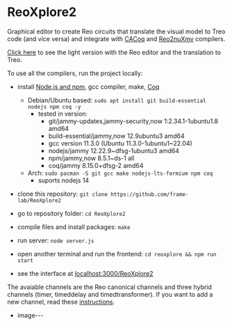 # ReoXplore2

Graphical editor to create Reo circuits that translate the visual model to Treo code (and vice versa) and integrate with [CACoq](https://github.com/frame-lab/CACoq) and [Reo2nuXmv](https://github.com/frame-lab/Reo2nuXmv) compilers.

[Click here](https://frame-lab.github.io/ReoXplore2/) to see the light version with the Reo editor and the translation to Treo.

To use all the compilers, run the project locally:
- install [Node.js and npm](https://nodejs.org/en/), gcc compiler, make, [Coq](https://coq.inria.fr/download)
    - Debian/Ubuntu based: `sudo apt install git build-essential nodejs npm coq -y` 
        - tested in version:
            - git/jammy-updates,jammy-security,now 1:2.34.1-1ubuntu1.8 amd64
            - build-essential/jammy,now 12.9ubuntu3 amd64
            - gcc version 11.3.0 (Ubuntu 11.3.0-1ubuntu1~22.04) 
            - nodejs/jammy 12.22.9~dfsg-1ubuntu3 amd64
            - npm/jammy,now 8.5.1~ds-1 all
            - coq/jammy 8.15.0+dfsg-2 amd64
    - Arch: `sudo pacman -S git gcc make nodejs-lts-fermium npm coq`
        - suports nodejs 14


- clone this repository: `git clone https://github.com/frame-lab/ReoXplore2`
- go to repository folder: `cd ReoXplore2`
- compile files and install packages: `make`
- run server: `node server.js`
- open another terminal and run the frontend: `cd reoxplore && npm run start`
- see the interface at [localhost:3000/ReoXplore2](localhost:3000/ReoXplore2)

The avaiable channels are the Reo canonical channels and three hybrid channels (timer, timeddelay and timedtransformer). If you want to add a new channel, read these [instructions](https://github.com/frame-lab/ReoXplore2/tree/main/reoxplore/src/pub#readme).

- image---